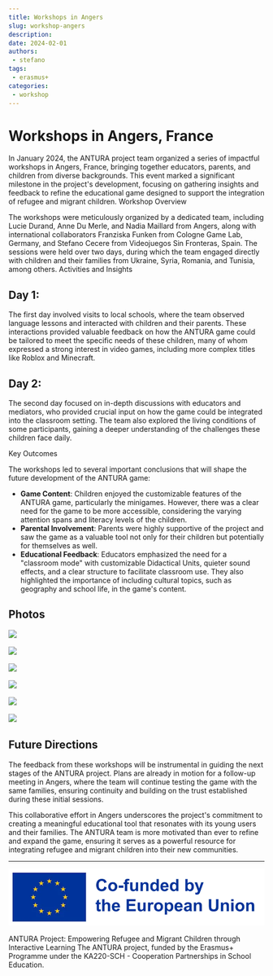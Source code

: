 ```yaml
---
title: Workshops in Angers
slug: workshop-angers
description: 
date: 2024-02-01
authors: 
 - stefano
tags:
 - erasmus+
categories:
 - workshop
---
```


# Workshops in Angers, France

In January 2024, the ANTURA project team organized a series of impactful workshops in Angers, France, bringing together educators, parents, and children from diverse backgrounds. This event marked a significant milestone in the project's development, focusing on gathering insights and feedback to refine the educational game designed to support the integration of refugee and migrant children.
Workshop Overview

The workshops were meticulously organized by a dedicated team, including Lucie Durand, Anne Du Merle, and Nadia Maillard from Angers, along with international collaborators Franziska Funken from Cologne Game Lab, Germany, and Stefano Cecere from Videojuegos Sin Fronteras, Spain. The sessions were held over two days, during which the team engaged directly with children and their families from Ukraine, Syria, Romania, and Tunisia, among others.
Activities and Insights

## Day 1:
The first day involved visits to local schools, where the team observed language lessons and interacted with children and their parents. These interactions provided valuable feedback on how the ANTURA game could be tailored to meet the specific needs of these children, many of whom expressed a strong interest in video games, including more complex titles like Roblox and Minecraft.

## Day 2:
The second day focused on in-depth discussions with educators and mediators, who provided crucial input on how the game could be integrated into the classroom setting. The team also explored the living conditions of some participants, gaining a deeper understanding of the challenges these children face daily.

Key Outcomes

The workshops led to several important conclusions that will shape the future development of the ANTURA game:

- **Game Content**: Children enjoyed the customizable features of the ANTURA game, particularly the minigames. However, there was a clear need for the game to be more accessible, considering the varying attention spans and literacy levels of the children.
- **Parental Involvement**: Parents were highly supportive of the project and saw the game as a valuable tool not only for their children but potentially for themselves as well.
- **Educational Feedback**: Educators emphasized the need for a "classroom mode" with customizable Didactical Units, quieter sound effects, and a clear structure to facilitate classroom use. They also highlighted the importance of including cultural topics, such as geography and school life, in the game's content.

## Photos

[![](https://blogger.googleusercontent.com/img/b/R29vZ2xl/AVvXsEjILoiOL52EA1pPzHJ5yxheVOmoDuG8gpiQpWMPlhBpJJaczJqmvlGp-tlZNG9EMqF6aH1bTkCchHAG5MyLPwKGxxSNDaq66NyLw1QAuTkhcc1_9OnFWCEmkBn8DGNCxUxet-wFaaY85qRbXXeI92Tabx6gQVPUS16lTh8C6eXMZ5rmW43nzOxU6rdosOs/s320/IMG_2739%20Large.jpeg)](https://blogger.googleusercontent.com/img/b/R29vZ2xl/AVvXsEjILoiOL52EA1pPzHJ5yxheVOmoDuG8gpiQpWMPlhBpJJaczJqmvlGp-tlZNG9EMqF6aH1bTkCchHAG5MyLPwKGxxSNDaq66NyLw1QAuTkhcc1_9OnFWCEmkBn8DGNCxUxet-wFaaY85qRbXXeI92Tabx6gQVPUS16lTh8C6eXMZ5rmW43nzOxU6rdosOs/s1280/IMG_2739%20Large.jpeg)

  

[![](https://blogger.googleusercontent.com/img/b/R29vZ2xl/AVvXsEhxwQp90cj0saaZLrYEKoa8y5cx30J-V4_BUT7Tk2ynBWt_lM9cm1OLinaefybKLzxbAKUVoa6VNQstEeUunWxnbgyy-XQZYTypUcQGmY79xJtr6M-kETqxE8952cJNtC_w9rVSlZpUg6UiOagTzzblbGlAmNc_Pvdtp6AvJB_EoekOJuBCdAQJYL7kC88/s320/IMG_2738%20Large.jpeg)](https://blogger.googleusercontent.com/img/b/R29vZ2xl/AVvXsEhxwQp90cj0saaZLrYEKoa8y5cx30J-V4_BUT7Tk2ynBWt_lM9cm1OLinaefybKLzxbAKUVoa6VNQstEeUunWxnbgyy-XQZYTypUcQGmY79xJtr6M-kETqxE8952cJNtC_w9rVSlZpUg6UiOagTzzblbGlAmNc_Pvdtp6AvJB_EoekOJuBCdAQJYL7kC88/s1280/IMG_2738%20Large.jpeg)

  

[![](https://blogger.googleusercontent.com/img/b/R29vZ2xl/AVvXsEh5-pW0ApNs5fcs7HjyGVFD7FFaFkSHnunTmnbsWYaKvdcUpCj50cQYFqX7Q081vky7e4ZpWHBBGAFJtZriz8dgwBVRb_vkYfuQ1-I0PrbrCwCsO-raSesvfTCYmmWRv_FdbfG-XPX9p0ebI5k6gBbT1heFMXmBo1wEARQCNcBTRyjlq6mpGPx0BK2QVg4/s320/IMG_2734%20Large.jpeg)](https://blogger.googleusercontent.com/img/b/R29vZ2xl/AVvXsEh5-pW0ApNs5fcs7HjyGVFD7FFaFkSHnunTmnbsWYaKvdcUpCj50cQYFqX7Q081vky7e4ZpWHBBGAFJtZriz8dgwBVRb_vkYfuQ1-I0PrbrCwCsO-raSesvfTCYmmWRv_FdbfG-XPX9p0ebI5k6gBbT1heFMXmBo1wEARQCNcBTRyjlq6mpGPx0BK2QVg4/s1280/IMG_2734%20Large.jpeg)

  

[![](https://blogger.googleusercontent.com/img/b/R29vZ2xl/AVvXsEgzOUGrPP68_zLkd1wwpEhHHmZh35ACD8LuoC1TbzhsB42FfWBF-dyayXizkmnDqDYb9jttGPZu3zuoVkCour4CU8502_zClt3FQmJd1NEU563M9SNbwW0jYqjPTRPXhLjS_Qv39KzkiUpijeCf0Ijv-533S2iFKKyoz4kfmN19k9QvfbQ_nKWXPHlNmjI/s320/IMG_2710%20Large.jpeg)](https://blogger.googleusercontent.com/img/b/R29vZ2xl/AVvXsEgzOUGrPP68_zLkd1wwpEhHHmZh35ACD8LuoC1TbzhsB42FfWBF-dyayXizkmnDqDYb9jttGPZu3zuoVkCour4CU8502_zClt3FQmJd1NEU563M9SNbwW0jYqjPTRPXhLjS_Qv39KzkiUpijeCf0Ijv-533S2iFKKyoz4kfmN19k9QvfbQ_nKWXPHlNmjI/s1280/IMG_2710%20Large.jpeg)

  

[![](https://blogger.googleusercontent.com/img/b/R29vZ2xl/AVvXsEhI16V2fdn_sTS2p22ty7g1hZ1yyWTrAETG06ImSIbQbGxHFMCrGlOf_ZoXtOVujUDedwH4tJ68eIWhowa1yO18C8IdIis-wRtQc2Yfja8eafLHZB-SNVyjbBfXwQgygk4lHwJUcjVZiwwlcpujZnxaTt8nP7RNfCO1YEUF9bG4vDblospKDpXuqh6L-c4/s320/IMG_2706%20Large.jpeg)](https://blogger.googleusercontent.com/img/b/R29vZ2xl/AVvXsEhI16V2fdn_sTS2p22ty7g1hZ1yyWTrAETG06ImSIbQbGxHFMCrGlOf_ZoXtOVujUDedwH4tJ68eIWhowa1yO18C8IdIis-wRtQc2Yfja8eafLHZB-SNVyjbBfXwQgygk4lHwJUcjVZiwwlcpujZnxaTt8nP7RNfCO1YEUF9bG4vDblospKDpXuqh6L-c4/s1280/IMG_2706%20Large.jpeg)

  

[![](https://blogger.googleusercontent.com/img/b/R29vZ2xl/AVvXsEhVMFwiAhDYmMLha5HQgcyHWZIHJLlHX41t_qGjeD2vtUXwtbKmEyJu6I6IxnVWIltmt5YmHDV4dpi2QDe0sFOYn9c20GikFnaqI0GBpfPPf01uHkPAOokNtP1iA3izNSdieN7OUVzT5ZNdlSqf6ocielou4G9SWN57arIY20L6FHVB1KBh08hc4rWeSQQ/s320/IMG_2660.jpeg%20(1).JPG)](https://blogger.googleusercontent.com/img/b/R29vZ2xl/AVvXsEhVMFwiAhDYmMLha5HQgcyHWZIHJLlHX41t_qGjeD2vtUXwtbKmEyJu6I6IxnVWIltmt5YmHDV4dpi2QDe0sFOYn9c20GikFnaqI0GBpfPPf01uHkPAOokNtP1iA3izNSdieN7OUVzT5ZNdlSqf6ocielou4G9SWN57arIY20L6FHVB1KBh08hc4rWeSQQ/s1024/IMG_2660.jpeg%20(1).JPG)

## Future Directions

The feedback from these workshops will be instrumental in guiding the next stages of the ANTURA project. Plans are already in motion for a follow-up meeting in Angers, where the team will continue testing the game with the same families, ensuring continuity and building on the trust established during these initial sessions.

This collaborative effort in Angers underscores the project's commitment to creating a meaningful educational tool that resonates with its young users and their families. The ANTURA team is more motivated than ever to refine and expand the game, ensuring it serves as a powerful resource for integrating refugee and migrant children into their new communities.

---

![Erasmus+](../../assets/img/blog/Co-fundedbytheEU.webp)

ANTURA Project: Empowering Refugee and Migrant Children through Interactive Learning The ANTURA project, funded by the Erasmus+ Programme under the KA220-SCH - Cooperation Partnerships in School Education.
